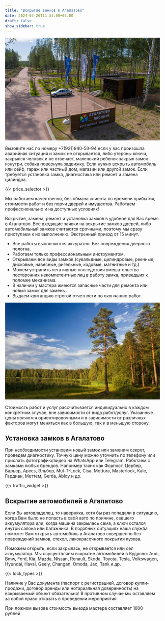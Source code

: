 ```yaml
---
title: "Вскрытие замков в Агалатово"
date: 2024-03-26T11:53:00+03:00 
draft: false 
show_sidebar: true
---
```


![Установка замков в Агалатово](Agalatovo1.jpg)

Вызовите нас по номеру +7(921)940-50-94 если у вас произошла аварийная ситуация и замок не открывается, либо утеряны ключи, закрылся человек и не отвечает, маленький ребенок закрыл замок изнутри, собака повернула задвижку. Если нужно вскрыть автомобиль или сейф, гараж или частный дом, магазин или другой замок. Если требуется установка замка, диагностика или ремонт и замена цилиндра. 

{{< price_selector >}}

Мы работаем качественно, без обмана клиента по времени прибытия, стоимости работ и без порчи дверей и имущества. 
Работаем профессионально и на доступных условиях!

Вскрытие, замена, ремонт и установка замков в удобное для Вас время в Агалатово. 
Все входящие заявки на вскрытие замков дверей, либо автомобильный замков считаются срочными, поэтому мы сразу приступаем к их выполнению. Экстренный приезд от 15 минут.

- Все работы выполняются аккуратно. Без повреждения дверного полотна. 
- Работаем только профессиональным инструментом. 
- Открываем все виды замков (сувальдные, цилиндровые, реечные, дисковые, навесные, ригельные, кодовые, магнитные и тд.)
- Можем устранить негативные последствия вмешательства посторонних некомпетентных лиц в работу замка, приведших к поломке механизма. 
- В наличии у мастера имеются запасные части для ремонта или новый замок для замены. 
- Выдаем квитанцию строгой отчетности по окончанию работ. 

![Установка замков в Агалатово](Agalatovo2.jpg)

Стоимость работ и услуг рассчитывается индивидуально в каждом конкретном случае, вне зависимости от вида работ/услуг. Указанные цены являются ориентировочными и в зависимости от различных факторов могут меняться как в большую, так и в меньшую сторону.

## Установка замков в Агалатово

При необходимости установим новый замок или заменим секрет, проведем диагностику. 
Точную цену можно уточнить по телефону или прислать фотографию/видео на WhatsApp или Telegram. 
Работаем с замками любых брендов. Например таких как Форпост, Цербер, Барьер, Apecs, Эльбор, Мul-Т-Lock, Cisa, Mottura, Masterlock, Kale, Гардиан, Меттем, Gerda, Abloy и др. 

{{< traffic_widget >}}

## Вскрытие автомобилей в Агалатово

Если Вы автовладелец, то наверняка, хотя бы раз попадали в ситуацию, когда Вам было не попасть в свой авто по причине, севшего аккумулятора или, когда машина закрылась сама, а ключ остался внутри салона или багажника. В подобных ситуациях наша служба поможет Вам открыть автомобиль в Агалатово совершенно без повреждений замков, стекол, лакокрасочного покрытия кузова.

Поможем открыть, если закрылась, не открывается или сел аккумулятор. 
Мы осуществляем вскрытие автомобилей в Кудрово: Audi, Bmw, Ford, Kia, Mazda, Nissan, Renault, Skoda, Toyota, Tesla, Volkswagen, Hyundai, Haval, Geely, Changan, Omoda, Jac, Tank и др.

{{< lock_types >}}

Наличие у Вас документа (паспорт с регистрацией, договор купли-продажи, договор аренды или нотариальная доверенность) на вскрываемый объект обязательно! В противном случае мы оставляем за собой право отказать в проведении мероприятия.

При ложном вызове стоимость выезда мастера составляет 1000 рублей.